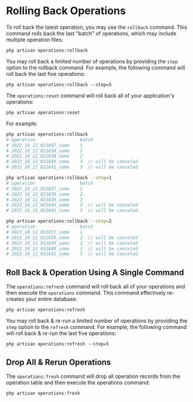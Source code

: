 # Rolling Back Operations

To roll back the latest operation, you may use the `rollback` command. This command rolls back the last "batch" of operations, which may include multiple operation files:

```
php artisan operations:rollback
```

You may roll back a limited number of operations by providing the `step` option to the rollback command. For example, the following command will roll back the last five operations:

```
php artisan operations:rollback --step=5
```

The `operations:reset` command will roll back all of your application's operations:

```
php artisan operations:reset
```

For example:

```bash
php artisan operations:rollback
# operation                 batch
# 2022_10_12_021837_some    1
# 2022_10_12_021838_some    2
# 2022_10_12_021839_some    2
# 2022_10_12_021840_some    3  // will be canceled
# 2022_10_12_021841_some    3  // will be canceled

php artisan operations:rollback --step=1
# operation                 batch
# 2022_10_12_021837_some    1
# 2022_10_12_021838_some    2
# 2022_10_12_021839_some    2
# 2022_10_12_021840_some    3  // will be canceled
# 2022_10_12_021841_some    3  // will be canceled

php artisan operations:rollback --step=2
# operation                 batch
# 2022_10_12_021837_some    1
# 2022_10_12_021838_some    2  // will be canceled
# 2022_10_12_021839_some    2  // will be canceled
# 2022_10_12_021840_some    3  // will be canceled
# 2022_10_12_021841_some    3  // will be canceled
```

## Roll Back & Operation Using A Single Command

The `operations:refresh` command will roll back all of your operations and then execute the `operations` command. This command effectively re-creates your entire
database:

```
php artisan operations:refresh
```

You may roll back & re-run a limited number of operations by providing the `step` option to the `refresh` command. For example, the following command will roll back &
re-run the last five operations:

```
php artisan operations:refresh --step=5
```

## Drop All & Rerun Operations

The `operations:fresh` command will drop all operation records from the operation table and then execute the operations command:

```
php artisan operations:fresh
```
